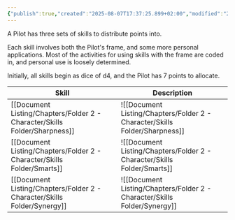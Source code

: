 ```yaml
---
{"publish":true,"created":"2025-08-07T17:37:25.899+02:00","modified":"2025-08-07T18:41:46.771+02:00","cssclasses":""}
---
```


A Pilot has three sets of skills to distribute points into.

Each skill involves both the Pilot's frame, and some more personal applications. Most of the activities for using skills with the frame are coded in, and personal use is loosely determined.

Initially, all skills begin as dice of d4, and the Pilot has 7 points to allocate.


| Skill         | Description    |
| ------------- | -------------- |
| [[Document Listing/Chapters/Folder 2 - Character/Skills Folder/Sharpness]] | ![[Document Listing/Chapters/Folder 2 - Character/Skills Folder/Sharpness]] |
| [[Document Listing/Chapters/Folder 2 - Character/Skills Folder/Smarts]]    | ![[Document Listing/Chapters/Folder 2 - Character/Skills Folder/Smarts]]    |
| [[Document Listing/Chapters/Folder 2 - Character/Skills Folder/Synergy]]   | ![[Document Listing/Chapters/Folder 2 - Character/Skills Folder/Synergy]]   |
